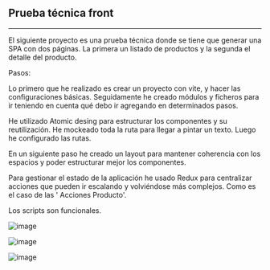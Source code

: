 ## Prueba técnica front

---
El siguiente proyecto es una prueba técnica donde se tiene que generar una SPA con dos páginas. La primera un listado de productos y la segunda el detalle del producto.

Pasos:

Lo primero que he realizado es crear un proyecto con vite, y hacer las configuraciones básicas. Seguidamente he creado módulos y ficheros para ir teniendo en cuenta qué debo ir agregando en determinados pasos.

He utilizado Atomic desing para estructurar los componentes y su reutilización. He mockeado toda la ruta para llegar a pintar un texto. Luego he configurado las rutas.

En un siguiente paso he creado un layout para mantener coherencia con los espacios y poder estructurar mejor los componentes.

Para gestionar el estado de la aplicación he usado Redux para centralizar acciones que pueden ir escalando y volviéndose más complejos. Como es el caso de las ' Acciones Producto'.

Los scripts son funcionales.

![image](https://github.com/user-attachments/assets/8855a731-1c1c-4a1d-a6a0-e1701c2db564)

![image](https://github.com/user-attachments/assets/7d4eb292-1d70-481f-92ef-8396aa62cac6)

![image](https://github.com/user-attachments/assets/c9b6d20f-c5ee-4167-964c-2463bb86984d)

